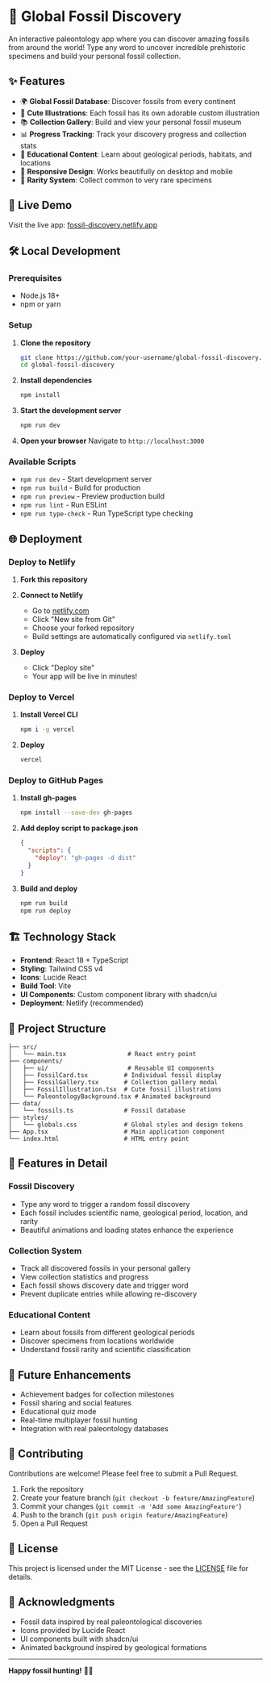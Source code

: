 # 🦴 Global Fossil Discovery

An interactive paleontology app where you can discover amazing fossils from around the world! Type any word to uncover incredible prehistoric specimens and build your personal fossil collection.

## ✨ Features

- 🌍 **Global Fossil Database**: Discover fossils from every continent
- 🎨 **Cute Illustrations**: Each fossil has its own adorable custom illustration
- 📚 **Collection Gallery**: Build and view your personal fossil museum
- 📊 **Progress Tracking**: Track your discovery progress and collection stats
- 🦕 **Educational Content**: Learn about geological periods, habitats, and locations
- 📱 **Responsive Design**: Works beautifully on desktop and mobile
- 🎯 **Rarity System**: Collect common to very rare specimens

## 🚀 Live Demo

Visit the live app: [fossil-discovery.netlify.app](https://fossil-discovery.netlify.app)

## 🛠️ Local Development

### Prerequisites

- Node.js 18+ 
- npm or yarn

### Setup

1. **Clone the repository**
   ```bash
   git clone https://github.com/your-username/global-fossil-discovery.git
   cd global-fossil-discovery
   ```

2. **Install dependencies**
   ```bash
   npm install
   ```

3. **Start the development server**
   ```bash
   npm run dev
   ```

4. **Open your browser**
   Navigate to `http://localhost:3000`

### Available Scripts

- `npm run dev` - Start development server
- `npm run build` - Build for production
- `npm run preview` - Preview production build
- `npm run lint` - Run ESLint
- `npm run type-check` - Run TypeScript type checking

## 🌐 Deployment

### Deploy to Netlify

1. **Fork this repository**

2. **Connect to Netlify**
   - Go to [netlify.com](https://netlify.com)
   - Click "New site from Git"
   - Choose your forked repository
   - Build settings are automatically configured via `netlify.toml`

3. **Deploy**
   - Click "Deploy site"
   - Your app will be live in minutes!

### Deploy to Vercel

1. **Install Vercel CLI**
   ```bash
   npm i -g vercel
   ```

2. **Deploy**
   ```bash
   vercel
   ```

### Deploy to GitHub Pages

1. **Install gh-pages**
   ```bash
   npm install --save-dev gh-pages
   ```

2. **Add deploy script to package.json**
   ```json
   {
     "scripts": {
       "deploy": "gh-pages -d dist"
     }
   }
   ```

3. **Build and deploy**
   ```bash
   npm run build
   npm run deploy
   ```

## 🏗️ Technology Stack

- **Frontend**: React 18 + TypeScript
- **Styling**: Tailwind CSS v4
- **Icons**: Lucide React
- **Build Tool**: Vite
- **UI Components**: Custom component library with shadcn/ui
- **Deployment**: Netlify (recommended)

## 📁 Project Structure

```
├── src/
│   └── main.tsx                 # React entry point
├── components/
│   ├── ui/                      # Reusable UI components
│   ├── FossilCard.tsx          # Individual fossil display
│   ├── FossilGallery.tsx       # Collection gallery modal
│   ├── FossilIllustration.tsx  # Cute fossil illustrations
│   └── PaleontologyBackground.tsx # Animated background
├── data/
│   └── fossils.ts              # Fossil database
├── styles/
│   └── globals.css             # Global styles and design tokens
├── App.tsx                     # Main application component
└── index.html                  # HTML entry point
```

## 🎨 Features in Detail

### Fossil Discovery
- Type any word to trigger a random fossil discovery
- Each fossil includes scientific name, geological period, location, and rarity
- Beautiful animations and loading states enhance the experience

### Collection System
- Track all discovered fossils in your personal gallery
- View collection statistics and progress
- Each fossil shows discovery date and trigger word
- Prevent duplicate entries while allowing re-discovery

### Educational Content
- Learn about fossils from different geological periods
- Discover specimens from locations worldwide
- Understand fossil rarity and scientific classification

## 🌟 Future Enhancements

- Achievement badges for collection milestones
- Fossil sharing and social features
- Educational quiz mode
- Real-time multiplayer fossil hunting
- Integration with real paleontology databases

## 🤝 Contributing

Contributions are welcome! Please feel free to submit a Pull Request.

1. Fork the repository
2. Create your feature branch (`git checkout -b feature/AmazingFeature`)
3. Commit your changes (`git commit -m 'Add some AmazingFeature'`)
4. Push to the branch (`git push origin feature/AmazingFeature`)
5. Open a Pull Request

## 📄 License

This project is licensed under the MIT License - see the [LICENSE](LICENSE) file for details.

## 🙏 Acknowledgments

- Fossil data inspired by real paleontological discoveries
- Icons provided by Lucide React
- UI components built with shadcn/ui
- Animated background inspired by geological formations

---

**Happy fossil hunting!** 🦴✨